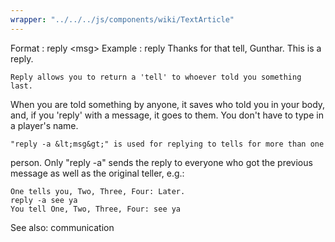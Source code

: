 ```yaml
---
wrapper: "../../../js/components/wiki/TextArticle"
---
```

Format  : reply &lt;msg&gt;
Example : reply Thanks for that tell, Gunthar.  This is a reply.

    Reply allows you to return a 'tell' to whoever told you something last.
When you are told something by anyone, it saves who told you in your body,
and, if you 'reply' with a message, it goes to them.  You don't have to
type in a player's name.

    "reply -a &lt;msg&gt;" is used for replying to tells for more than one
person.  Only "reply -a" sends the reply to everyone who got the previous
message as well as the original teller, e.g.:
    
    One tells you, Two, Three, Four: Later.
    reply -a see ya
    You tell One, Two, Three, Four: see ya

See also: communication

